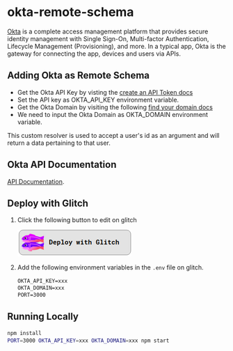 # okta-remote-schema

[Okta](https://okta.com) is a complete access management platform that provides secure identity management with Single Sign-On, Multi-factor Authentication, Lifecycle Management (Provisioning), and more. In a typical app, Okta is the gateway for connecting the app, devices and users via APIs. 

## Adding Okta as Remote Schema

- Get the Okta API Key by visting the [create an API Token docs](https://developer.okta.com/docs/guides/create-an-api-token/overview/)
- Set the API key as OKTA_API_KEY environment variable.
- Get the Okta Domain by visiting the following [find your domain docs](https://developer.okta.com/docs/guides/find-your-domain/overview/)
- We need to input the Okta Domain as OKTA_DOMAIN environment variable.

This custom resolver is used to accept a user's id as an argument and will return a data pertaining to that user.

## Okta API Documentation

[API Documentation](https://developer.okta.com/docs/reference/).

## Deploy with Glitch

1. Click the following button to edit on glitch

   [![glitch-deploy-button](https://raw.githubusercontent.com/hasura/graphql-engine/master/community/boilerplates/auth-webhooks/nodejs-express/assets/deploy-glitch.png)](http://glitch.com/edit/#!/import/github/praveenweb/okta-remote-schema)

2. Add the following environment variables in the `.env` file on glitch.

   ```env
   OKTA_API_KEY=xxx
   OKTA_DOMAIN=xxx
   PORT=3000
   ```

## Running Locally

```bash
npm install
PORT=3000 OKTA_API_KEY=xxx OKTA_DOMAIN=xxx npm start
```
